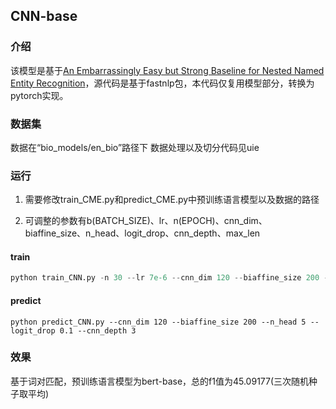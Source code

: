 ## CNN-base

### 介绍

该模型是基于[An Embarrassingly Easy but Strong Baseline for Nested Named Entity Recognition](https://arxiv.org/abs/2208.04534)，源代码是基于fastnlp包，本代码仅复用模型部分，转换为pytorch实现。

### 数据集

数据在“bio_models/en_bio”路径下 数据处理以及切分代码见uie

### 运行

1. 需要修改train_CME.py和predict_CME.py中预训练语言模型以及数据的路径

2. 可调整的参数有b(BATCH_SIZE)、lr、n(EPOCH)、cnn_dim、biaffine_size、n_head、logit_drop、cnn_depth、max_len

#### train

```python
python train_CNN.py -n 30 --lr 7e-6 --cnn_dim 120 --biaffine_size 200 --n_head 5 -b 16 --logit_drop 0.1 --cnn_depth 3
```

#### predict

```
python predict_CNN.py --cnn_dim 120 --biaffine_size 200 --n_head 5 --logit_drop 0.1 --cnn_depth 3
```

### 效果

基于词对匹配，预训练语言模型为bert-base，总的f1值为45.09177(三次随机种子取平均)

